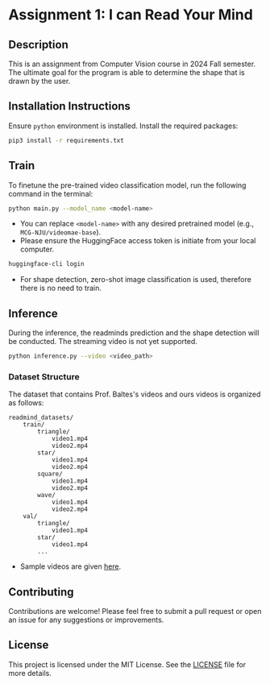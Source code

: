 # Assignment 1: I can Read Your Mind

## Description
This is an assignment from Computer Vision course in 2024 Fall semester. The ultimate goal for the program is able to determine the shape that is drawn by the user.

## Installation Instructions

Ensure `python` environment is installed. Install the required packages:

```bash
pip3 install -r requirements.txt
```

## Train
To finetune the pre-trained video classification model, run the following command in the terminal:

```bash
python main.py --model_name <model-name>
```
- You can replace `<model-name>` with any desired pretrained model (e.g., `MCG-NJU/videomae-base`).
- Please ensure the HuggingFace access token is initiate from your local computer. 
```bash
huggingface-cli login
```
- For shape detection, zero-shot image classification is used, therefore there is no need to train. 

## Inference
During the inference, the readminds prediction and the shape detection will be conducted. The streaming video is not yet supported. 

```bash
python inference.py --video <video_path>
```

### Dataset Structure
The dataset that contains Prof. Baltes's videos and ours videos is organized as follows:
```
readmind_datasets/
    train/
        triangle/
            video1.mp4
            video2.mp4
        star/
            video1.mp4
            video2.mp4
        square/
            video1.mp4
            video2.mp4
        wave/
            video1.mp4
            video2.mp4
    val/
        triangle/
            video1.mp4
        star/
            video1.mp4
        ...
```
- Sample videos are given [here](./sample_gif).

## Contributing
Contributions are welcome! Please feel free to submit a pull request or open an issue for any suggestions or improvements.

## License
This project is licensed under the MIT License. See the [LICENSE](LICENSE) file for more details.

